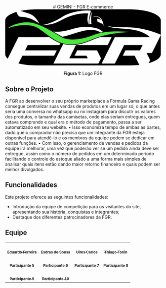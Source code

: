 <center>
# <a>GEMINI - FGR E-commerce</a>
</center>

<div style="text-align: center;">
    <img src="assets/logo.jpg"  alt = 'LOGO FGR' style="width: 80vw; border-radius: 20%;"/>
    <p><b>Figura 1:</b> Logo FGR</p>
</div>




## <a> Sobre o Projeto</a>

A FGR ao desenvolver o seu próprio marketplace a Fórmula Gama Racing consegue centralizar suas vendas de produtos em um lugar só, o que antes seria uma conversa no whatsapp ou no instagram para discutir os valores dos produtos, o tamanho das camisetas, onde elas seriam entregues, quem estava comprando e qual era o método de pagamento, passa a ser automatizado em seu website. • Isso economiza tempo de ambas as partes, dado que o comprador não precisa que um integrante da FGR esteja disponível para atendê-lo e os membros da equipe podem se dedicar em outras funções. • Com isso, o gerenciamento de vendas e pedidos da equipe irá melhorar, uma vez que poderão ver se um pedido ainda deve ser entregue, assim como o número de pedidos em um determinado período facilitando o controle do estoque aliado a uma forma mais simples de analisar quais itens estão dando maior retorno financeiro e quais podem ser melhor divulgados.

## <a> Funcionalidades </a>

Este projeto oferece as seguintes funcionalidades:

- Introdução da equipe de competição para os visitantes do site, apresentando sua história, conquistas e integrantes;
- Destaque dos diferentes patrocinadores da FGR.


## <a> Equipe </a>
<center>
<table>
  <tr>
    <td align="center"><a href="https://github.com/eduardoferre"><img style="border-radius: 50%;" src="https://avatars.githubusercontent.com/u/67663168?v=4" width="100px;" alt=""/><br /><sub><b>Eduardo Ferreira</b></sub></a></td>
    <td align="center"><a href="https://github.com/Edzada"><img style="border-radius: 50%;" src="https://avatars.githubusercontent.com/u/122990164?v=4" width="100px;" alt=""/><br /><sub><b>Esdras de Sousa</b></sub></a></td>
    <td align="center"><a href="https://github.com/uires2023"><img style="border-radius: 50%;" src="https://avatars.githubusercontent.com/u/88348553?v=4" width="100px;" alt=""/><br /><sub><b>Uires Carlos</b></sub></a></td>
    <td align="center"><a href="https://github.com/audittmega"><img style="border-radius: 50%;" src="https://avatars.githubusercontent.com/u/143733162?v=4" width="100px;" alt=""/><br /><sub><b>Thiago Tonin</b></sub></a></td>
  </tr>
  <tr>
    <td align="center"><a href="#"><img style="border-radius: 50%;" src="#" width="100px;" alt=""/><br /><sub><b>Participante 5</b></sub></a></td>
    <td align="center"><a href="#"><img style="border-radius: 50%;" src="#" width="100px;" alt=""/><br /><sub><b>Participante 6</b></sub></a></td>
    <td align="center"><a href="#"><img style="border-radius: 50%;" src="#" width="100px;" alt=""/><br /><sub><b>Participante 7</b></sub></a></td>
    <td align="center"><a href="#"><img style="border-radius: 50%;" src="#" width="100px;" alt=""/><br /><sub><b>Participante 8</b></sub></a></td>
  </tr>
  <tr>
    <td align="center"><a href="#"><img style="border-radius: 50%;" src="#" width="100px;" alt=""/><br /><sub><b>Participante 9</b></sub></a></td>
    <td align="center"><a href="#"><img style="border-radius: 50%;" src="#" width="100px;" alt=""/><br /><sub><b>Participante 10</b></sub></a></td>
  </tr>
</table>
</center>